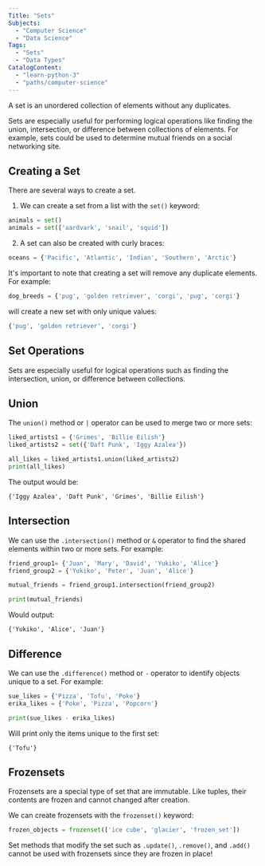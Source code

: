 ```yaml
---
Title: "Sets" 
Subjects:
  - "Computer Science"
  - "Data Science"
Tags: 
  - "Sets"
  - "Data Types"
CatalogContent: 
  - "learn-python-3"
  - "paths/computer-science"
---
```


A set is an unordered collection of elements without any duplicates.

Sets are especially useful for performing logical operations like finding the union, intersection, or difference between collections of elements. For example, sets could be used to determine mutual friends on a social networking site.

## Creating a Set

There are several ways to create a set. 

1. We can create a set from a list with the `set()` keyword:

```py
animals = set()
animals = set(['aardvark', 'snail', 'squid'])
```

2. A set can also be created with curly braces:

```py 
oceans = {'Pacific', 'Atlantic', 'Indian', 'Southern', 'Arctic'}
```

It's important to note that creating a set will remove any duplicate elements. For example:

```py
dog_breeds = {'pug', 'golden retriever', 'corgi', 'pug', 'corgi'}
```

will create a new set with only unique values:

```py 
{'pug', 'golden retriever', 'corgi'}
```

## Set Operations

Sets are especially useful for logical operations such as finding the intersection, union, or difference between collections. 

## Union

The `union()` method or `|` operator can be used to merge two or more sets:

```py
liked_artists1 = {'Grimes', 'Billie Eilish'}
liked_artists2 = set({'Daft Punk', 'Iggy Azalea'})

all_likes = liked_artists1.union(liked_artists2)
print(all_likes)
```

The output would be:

```shell
{'Iggy Azalea', 'Daft Punk', 'Grimes', 'Billie Eilish'}
```

## Intersection

We can use the `.intersection()` method or `&` operator to find the shared elements within two or more sets. For example:

```py
friend_group1= {'Juan', 'Mary', 'David', 'Yukiko', 'Alice'}
friend_group2 = {'Yukiko', 'Peter', 'Juan', 'Alice'}

mutual_friends = friend_group1.intersection(friend_group2)

print(mutual_friends)
```

Would output:

```shell
{'Yukiko', 'Alice', 'Juan'}
```

## Difference

We can use the `.difference()` method or `-` operator to identify objects unique to a set. For example:

```py
sue_likes = {'Pizza', 'Tofu', 'Poke'}
erika_likes = {'Poke', 'Pizza', 'Popcorn'}

print(sue_likes - erika_likes)
```

Will print only the items unique to the first set:

```shell
{'Tofu'}
```


## Frozensets

Frozensets are a special type of set that are immutable. Like tuples, their contents are frozen and cannot changed after creation. 

We can create frozensets with the `frozenset()` keyword:

```py
frozen_objects = frozenset(['ice cube', 'glacier', 'frozen_set'])
```

Set methods that modify the set such as `.update()`, `.remove()`, and `.add()` cannot be used with frozensets since they are frozen in place!
